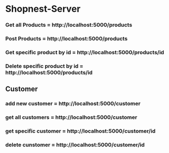 # Shopnest-Server
### Get all Products = http://localhost:5000/products
### Post Products = http://localhost:5000/products
### Get specific product by id = http://localhost:5000/products/id
### Delete specific product by id = http://localhost:5000/products/id


## Customer 
### add new customer =  http://localhost:5000/customer
### get all customers = http://localhost:5000/customer
### get specific customer = http://localhost:5000/customer/id
### delete cunstomer =  http://localhost:5000/customer/id